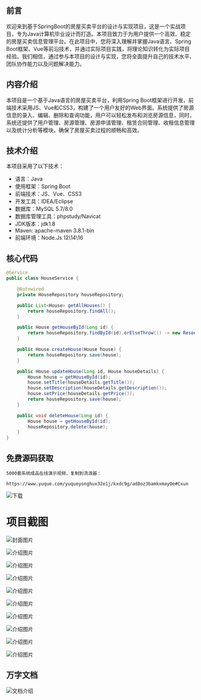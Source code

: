 ## 前言

欢迎来到基于SpringBoot的房屋买卖平台的设计与实现项目，这是一个实战项目，专为Java计算机毕业设计而打造。本项目致力于为用户提供一个高效、稳定的房屋买卖信息管理平台。在此项目中，您将深入理解并掌握Java语言、Spring Boot框架、Vue等前沿技术，并通过实际项目实践，将理论知识转化为实际项目经验。我们相信，通过参与本项目的设计与实现，您将全面提升自己的技术水平、团队协作能力以及问题解决能力。

## 内容介绍

本项目是一个基于Java语言的房屋买卖平台，利用Spring Boot框架进行开发，前端技术采用JS、Vue和CSS3，构建了一个用户友好的Web界面。系统提供了房源信息的录入、编辑、删除和查询功能，用户可以轻松发布和浏览房源信息，同时，系统还提供了用户管理、房源管理、房源申请管理、租赁合同管理、收租信息管理以及统计分析等模块，确保了房屋买卖过程的顺畅和高效。

## 技术介绍

本项目采用了以下技术：

- 语言：Java
- 使用框架：Spring Boot
- 前端技术：JS、Vue、CSS3
- 开发工具：IDEA/Eclipse
- 数据库：MySQL 5.7/8.0
- 数据库管理工具：phpstudy/Navicat
- JDK版本：jdk1.8
- Maven: apache-maven 3.8.1-bin
- 前端环境：Node.Js 12\14\16

## 核心代码

```java
@Service
public class HouseService {

    @Autowired
    private HouseRepository houseRepository;

    public List<House> getAllHouses() {
        return houseRepository.findAll();
    }

    public House getHouseById(Long id) {
        return houseRepository.findById(id).orElseThrow(() -> new ResourceNotFoundException("House not found with id: " + id));
    }

    public House createHouse(House house) {
        return houseRepository.save(house);
    }

    public House updateHouse(Long id, House houseDetails) {
        House house = getHouseById(id);
        house.setTitle(houseDetails.getTitle());
        house.setDescription(houseDetails.getDescription());
        house.setPrice(houseDetails.getPrice());
        return houseRepository.save(house);
    }

    public void deleteHouse(Long id) {
        House house = getHouseById(id);
        houseRepository.delete(house);
    }
}
```

## 免费源码获取

```
5000套系统成品在线演示视频，复制到流浪器： 
```
```
https://www.yuque.com/yuqueyonghux32e1j/kxdc9g/ad8oz3bamkxmay0e#Cxun
```
![下载](https://img12.360buyimg.com/ddimg/jfs/t1/339687/11/1349/28408/68ad865fF412d7877/adaa650483a100f2.jpg)

# 项目截图

![封面图片](https://img11.360buyimg.com/ddimg/jfs/t1/338915/3/7882/109594/68bc8139Fe6be8ade/03f540b57ef6e672.jpg)

![介绍图片](https://img14.360buyimg.com/ddimg/jfs/t1/325962/8/16305/49954/68bc8113F90b6dfd8/a320f4573a733cc6.jpg)

![介绍图片](https://img11.360buyimg.com/ddimg/jfs/t1/333405/20/10304/57970/68bc8113F2930430e/5c874e1d1642832f.jpg)

![介绍图片](https://img11.360buyimg.com/ddimg/jfs/t1/336552/27/7859/15002/68bc8113F5b806d7f/9676c8b8e366c1c5.jpg)

![介绍图片](https://img13.360buyimg.com/ddimg/jfs/t1/351000/37/492/19320/68bc8114F9a687f6b/80c3d140cdb0e505.jpg)

![介绍图片](https://img13.360buyimg.com/ddimg/jfs/t1/338381/24/7890/22923/68bc8114Fb8effa68/77d69098cae30c90.jpg)

![介绍图片](https://img14.360buyimg.com/ddimg/jfs/t1/334048/40/10243/52376/68bc8115F42766e12/8ef3f626304bffec.jpg)

![介绍图片](https://img14.360buyimg.com/ddimg/jfs/t1/324160/26/17162/18823/68bc8115Fc3bf718c/fbe5640e2ca652fc.jpg)

![介绍图片](https://img12.360buyimg.com/ddimg/jfs/t1/325823/40/16888/14380/68bc8115F37ac11a6/7e15ac34c1d44377.jpg)

![介绍图片](https://img10.360buyimg.com/ddimg/jfs/t1/333999/30/10286/62184/68bc8116Fff55531d/cd08c654c1082944.jpg)


## 万字文档
![文档介绍](https://img14.360buyimg.com/ddimg/jfs/t1/338393/1/3576/156947/68b1ad0cF74dc525c/ff9cd6c574295685.jpg)
